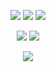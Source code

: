 <p align="center">
  <a href="https://github.com/bandoafterdark"><img src="https://img.shields.io/github/followers/bandoafterdark?style=for-the-badge"></img></a>
  <a href="https://github.com/bandoafterdark"><img src="https://img.shields.io/github/stars/bandoafterdark?style=for-the-badge"></img></a>
  <a href="https://https://doxbin.org/"><img src="https://img.shields.io/website?down_message=site%20is%20down%21&style=for-the-badge&up_message=site%20is%20up%21&url=https%3A%2F%2Fscare.life"></img></a>
</p>

<p align="center">
  <a href="https://github.com/bandoafterdark"><img src="https://img.shields.io/badge/python-3670A0?style=for-the-badge&logo=python&logoColor=ffdd54"></a>
  <a href="https://github.com/bandoafterdark"><img src="https://img.shields.io/badge/typescript-%23007ACC.svg?style=for-the-badge&logo=typescript&logoColor=white"></a>
</p>

<p align="center"><img src="https://count.getloli.com/get/@:fedscucker?theme=gelbooru-h" /></p>
